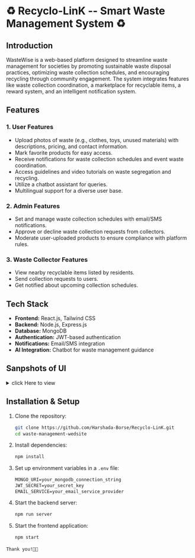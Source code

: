 # ♻️ Recyclo-LinK -- Smart Waste Management System ♻️

## Introduction

WasteWise is a web-based platform designed to streamline waste management for societies by promoting sustainable waste disposal practices, optimizing waste collection schedules, and encouraging recycling through community engagement. The system integrates features like waste collection coordination, a marketplace for recyclable items, a reward system, and an intelligent notification system.

## Features

### 1. **User Features**

- Upload photos of waste (e.g., clothes, toys, unused materials) with descriptions, pricing, and contact information.
- Mark favorite products for easy access.
- Receive notifications for waste collection schedules and event waste coordination.
- Access guidelines and video tutorials on waste segregation and recycling.
- Utilize a chatbot assistant for queries.
- Multilingual support for a diverse user base.

### 2. **Admin Features**

- Set and manage waste collection schedules with email/SMS notifications.
- Approve or decline waste collection requests from collectors.
- Moderate user-uploaded products to ensure compliance with platform rules.

### 3. **Waste Collector Features**

- View nearby recyclable items listed by residents.
- Send collection requests to users.
- Get notified about upcoming collection schedules.

## Tech Stack

- **Frontend:** React.js, Tailwind CSS
- **Backend:** Node.js, Express.js
- **Database:** MongoDB
- **Authentication:** JWT-based authentication
- **Notifications:** Email/SMS integration
- **AI Integration:** Chatbot for waste management guidance

## Sanpshots of UI

<body>
<details>
    <summary>click Here to view</summary>
    <ul>
        <li>
            <img src="react-app\Output\Home.png" alt="form" height="100">
        </li>
        <li>
            <img src="react-app\Output\Initiative.png" alt="form" height="100">
        </li>
        <li>
            <img src="react-app\Output\GuidelinesAndTutorial.png" alt="form" height="100">
        </li>
        <li>
            <img src="react-app\Output\WasteSection.png" alt="form" height="100">
        </li>
        <li>
            <img src="react-app\Output\Notification.png" alt="form" height="100">
        </li>
        <li>
            <img src="react-app\Output\Reward.png" alt="form" height="100">
        </li>
        <li>
            <img src="react-app\Output\Profile.png" alt="form" height="100">
        </li>
    </ul>

</details>

## Installation & Setup

1. Clone the repository:
   ```sh
   git clone https://github.com/Harshada-Borse/Recyclo-LinK.git
   cd waste-management-wedsite
   ```
2. Install dependencies:
   ```sh
   npm install
   ```
3. Set up environment variables in a `.env` file:
   ```env
   MONGO_URI=your_mongodb_connection_string
   JWT_SECRET=your_secret_key
   EMAIL_SERVICE=your_email_service_provider
   ```
4. Start the backend server:
   ```sh
   npm run server
   ```
5. Start the frontend application:
   ```sh
   npm start
   ```

<p><code>Thank you!🧑‍💻</code></p>

</body>
